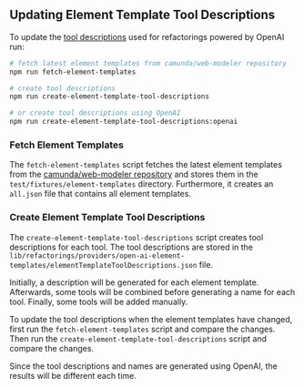 ## Updating Element Template Tool Descriptions

To update the [tool descriptions](https://platform.openai.com/docs/api-reference/assistants/createAssistant#assistants-createassistant-tools) used for refactorings powered by OpenAI run:

```bash
# fetch latest element templates from camunda/web-modeler repository
npm run fetch-element-templates

# create tool descriptions
npm run create-element-template-tool-descriptions

# or create tool descriptions using OpenAI
npm run create-element-template-tool-descriptions:openai
```

### Fetch Element Templates

The `fetch-element-templates` script fetches the latest element templates from the [camunda/web-modeler repository](https://github.com/camunda/web-modeler/tree/main/webapp/src/App/Pages/Diagram/BpmnJSExtensions/connectorsExtension/.camunda/element-templates) and stores them in the `test/fixtures/element-templates` directory. Furthermore, it creates an `all.json` file that contains all element templates.

### Create Element Template Tool Descriptions

The `create-element-template-tool-descriptions` script creates tool descriptions for each tool. The tool descriptions are stored in the `lib/refactorings/providers/open-ai-element-templates/elementTemplateToolDescriptions.json` file.

Initially, a description will be generated for each element template. Afterwards, some tools will be combined before generating a name for each tool. Finally, some tools will be added manually.

To update the tool descriptions when the element templates have changed, first run the `fetch-element-templates` script and compare the changes. Then run the `create-element-template-tool-descriptions` script and compare the changes.

Since the tool descriptions and names are generated using OpenAI, the results will be different each time.